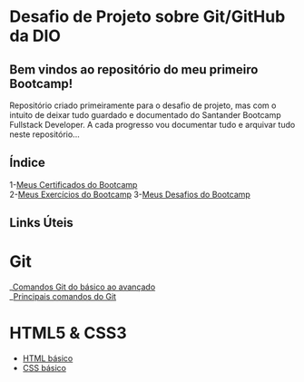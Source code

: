 # Desafio de Projeto sobre Git/GitHub da DIO

## Bem vindos ao repositório do meu primeiro Bootcamp!

Repositório criado primeiramente para o desafio de projeto, mas com o intuito de deixar tudo guardado e documentado do Santander Bootcamp Fullstack Developer.
A cada progresso vou documentar tudo e arquivar tudo neste repositório...

## Índice

1-[Meus Certificados do Bootcamp](certificados/) </br>
2-[Meus Exercícios do Bootcamp](exercicios/)
3-[Meus Desafios do Bootcamp](desafios/)

## Links Úteis

# Git

_[Comandos Git do básico ao avançado](https://comandosgit.github.io/) </br>
_[Principais comandos do Git](https://www.youtube.com/watch?v=C_JkGvwMSOM)

# HTML5 & CSS3

- [HTML básico](https://www.w3schools.com/html/)
- [CSS básico](https://developer.mozilla.org/pt-BR/docs/Web/CSS)

